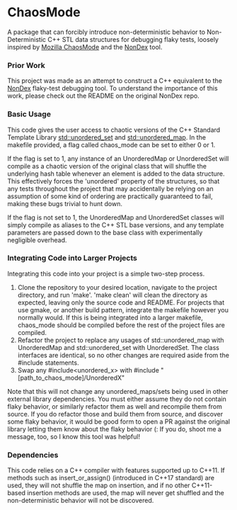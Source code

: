 # ChaosMode
A package that can forcibly introduce non-deterministic behavior to Non-Deterministic C++ STL data structures for debugging flaky tests, loosely inspired by [Mozilla ChaosMode](https://hg.mozilla.org/mozilla-central/file/tip/mfbt/ChaosMode.h) and the [NonDex](https://github.com/TestingResearchIllinois/NonDex) tool.

### Prior Work
This project was made as an attempt to construct a C++ equivalent to the [NonDex](https://github.com/TestingResearchIllinois/NonDex) flaky-test debugging tool. To understand the importance of this work, please check out the README on the original NonDex repo. 

### Basic Usage
This code gives the user access to chaotic versions of the C++ Standard Template Library [std::unordered_set](https://cplusplus.com/reference/unordered_set/unordered_set/) and [std::unordered_map](https://cplusplus.com/reference/unordered_map/unordered_map/). In the makefile provided, a flag called chaos_mode can be set to either 0 or 1. 

If the flag is set to 1, any instance of an UnorderedMap or UnorderedSet will compile as a chaotic version of the original class that will shuffle the underlying hash table whenever an element is added to the data structure. This effectively forces the 'unordered' property of the structures, so that any tests throughout the project that may accidentally be relying on an assumption of some kind of ordering are practically guaranteed to fail, making these bugs trivial to hunt down. 

If the flag is not set to 1, the UnorderedMap and UnorderedSet classes will simply compile as aliases to the C++ STL base versions, and any template parameters are passed down to the base class with experimentally negligible overhead.

### Integrating Code into Larger Projects
Integrating this code into your project is a simple two-step process.
1) Clone the repository to your desired location, navigate to the project directory, and run 'make'. 'make clean' will clean the directory as expected, leaving only the source code and README. For projects that use gmake, or another build pattern, integrate the makefile however you normally would. If this is being integrated into a larger makefile, chaos_mode should be compiled before the rest of the project files are compiled.
2) Refactor the project to replace any usages of std::unordered_map with UnorderedMap and std::unordered_set with UnorderedSet. The class interfaces are identical, so no other changes are required aside from the #include statements.
3) Swap any #include<unordered_x> with #include "[path_to_chaos_mode]/UnorderedX"

Note that this will not change any unordered_maps/sets being used in other external library dependencies. You must either assume they do not contain flaky behavior, or similarly refactor them as well and recompile them from source. If you do refactor those and build them from source, and discover some flaky behavior, it would be good form to open a PR against the original library letting them know about the flaky behavior (: If you do, shoot me a message, too, so I know this tool was helpful!

### Dependencies
This code relies on a C++ compiler with features supported up to C++11. If methods such as insert_or_assign() (introduced in C++17 standard) are used, they will not shuffle the map on insertion, and if no other C++11-based insertion methods are used, the map will never get shuffled and the non-deterministic behavior will not be discovered.
